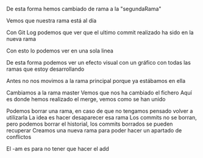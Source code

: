 De esta forma hemos cambiado de rama a la "segundaRama"

Vemos que nuestra rama está al día

Con Git Log podemos que ver que el ultimo commit realizado ha sido en la nueva rama

Con esto lo podemos ver en una sola linea

De esta forma podemos ver un efecto visual con un gráfico con todas las ramas que estoy desarrollando

Antes no nos movimos a la rama principal porque ya estábamos en ella

Cambiamos a la rama master
Vemos que nos ha cambiado el fichero
Aquí es donde hemos realizado el merge, vemos como se han unido

Podemos borrar una rama, en caso de que no tengamos pensado volver a utilizarla
La idea es hacer desaparecer esa rama
Los commits no se borran, pero podemos borrar el historial, los commits borrados se pueden recuperar
Creamos una nueva rama para poder hacer un apartado de conflictos

El -am es para no tener que hacer el add

